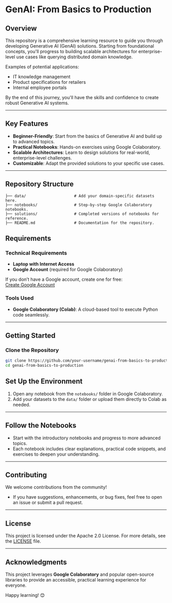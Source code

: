 # GenAI: From Basics to Production

## Overview

This repository is a comprehensive learning resource to guide you through developing Generative AI (GenAI) solutions. 
Starting from foundational concepts, you'll progress to building scalable architectures for enterprise-level use cases like querying distributed domain knowledge.

Examples of potential applications:  
- IT knowledge management  
- Product specifications for retailers  
- Internal employee portals  

By the end of this journey, you'll have the skills and confidence to create robust Generative AI systems.

---

## Key Features

- **Beginner-Friendly**: Start from the basics of Generative AI and build up to advanced topics.  
- **Practical Notebooks**: Hands-on exercises using Google Colaboratory.  
- **Scalable Architectures**: Learn to design solutions for real-world, enterprise-level challenges.  
- **Customizable**: Adapt the provided solutions to your specific use cases.  

---

## Repository Structure

```plaintext
├── data/                     # Add your domain-specific datasets here.
├── notebooks/                # Step-by-step Google Colaboratory notebooks.
├── solutions/                # Completed versions of notebooks for reference.
├── README.md                 # Documentation for the repository.
```

## Requirements

### Technical Requirements
- **Laptop with Internet Access**  
- **Google Account** (required for Google Colaboratory)  

If you don’t have a Google account, create one for free:  
[Create Google Account](https://accounts.google.com/)

### Tools Used
- **Google Colaboratory (Colab)**: A cloud-based tool to execute Python code seamlessly.

---

## Getting Started

### Clone the Repository
```bash
git clone https://github.com/your-username/genai-from-basics-to-production.git
cd genai-from-basics-to-production
```

## Set Up the Environment

1. Open any notebook from the `notebooks/` folder in Google Colaboratory.  
2. Add your datasets to the `data/` folder or upload them directly to Colab as needed.  

---

## Follow the Notebooks

- Start with the introductory notebooks and progress to more advanced topics.  
- Each notebook includes clear explanations, practical code snippets, and exercises to deepen your understanding.

---

## Contributing

We welcome contributions from the community!  
- If you have suggestions, enhancements, or bug fixes, feel free to open an issue or submit a pull request.

---

## License

This project is licensed under the Apache 2.0 License. For more details, see the [LICENSE](LICENSE) file.

---

## Acknowledgments

This project leverages **Google Colaboratory** and popular open-source libraries to provide an accessible, practical learning experience for everyone.

Happy learning! 😊
